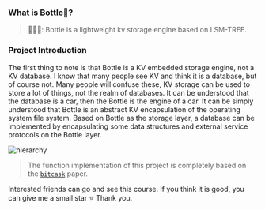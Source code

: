 ### What is Bottle🤔?

> 👨🏻‍💻: Bottle is a lightweight kv storage engine based on LSM-TREE.

### Project Introduction

The first thing to note is that Bottle is a KV embedded storage engine, not a KV database. I know that many people see KV and think it is a database, but of course not. Many people will confuse these, KV storage can be used to store a lot of things, not the realm of databases. It can be understood that the database is a car, then the Bottle is the engine of a car. It can be simply understood that Bottle is an abstract KV encapsulation of the operating system file system. Based on Bottle as the storage layer, a database can be implemented by encapsulating some data structures and external service protocols on the Bottle layer.

![hierarchy](https://tva1.sinaimg.cn/large/e6c9d24egy1gzfrmt7qo4j21c20u0tai.jpg)


> The function implementation of this project is completely based on the [`bitcask`](https://blog.ibyte.me/post/bitcask-kvbase/) paper. 

Interested friends can go and see this course. If you think it is good, you can give me a small star ⭐ Thank you.